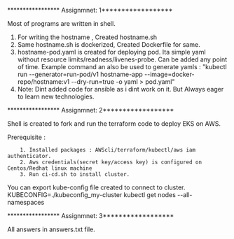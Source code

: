 ***************** Assignmnet: 1******************

Most of programs are written in shell.
1. For writing the hostname , Created hostname.sh
2. Same hostname.sh is dockerized, Created Dockerfile for same.
3. hostname-pod.yaml is created for deploying pod. Ita simple yaml without resource limits/readness/livenes-probe. Can be added any point of time. Example command an also be used to generate yamls : "kubectl run --generator=run-pod/v1 hostname-app --image=docker-repo/hostname:v1 --dry-run=true -o yaml > pod.yaml"
4. Note: Dint added code for ansible as i dint work on it. But Always eager to learn new technologies.


***************** Assignmnet: 2******************

Shell is created to fork and run the terraform code to deploy EKS on AWS. 

Prerequisite : 

        1. Installed packages : AWScli/terraform/kubectl/aws iam authenticator.
        2. Aws credentials(secret key/access key) is configured on Centos/Redhat linux machine 
        3. Run ci-cd.sh to install cluster.
    
   You can export kube-config file created to connect to cluster.
   KUBECONFIG=./kubeconfig_my-cluster kubectl get nodes --all-namespaces
   
 ***************** Assignmnet: 3******************
 
 All answers in answers.txt file.
